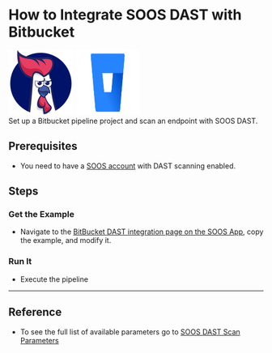 # How to Integrate SOOS DAST with Bitbucket
<div>
<img src="../assets/img/SOOS-Icon.png" alt="SOOS" width="128" height="128">
<img src="../assets/img/bitbucket.png" alt="Bitbucket" width="128" height="128">
</div>
Set up a Bitbucket pipeline project and scan an endpoint with SOOS DAST.

## Prerequisites

- You need to have a [SOOS account](https://app.soos.io/register) with DAST scanning enabled.

## Steps

### **Get the Example**

* Navigate to the [BitBucket DAST integration page on the SOOS App](https://app.soos.io/integrate/dast?id=bitbucket), copy the example, and modify it.

### **Run It**

* Execute the pipeline

---

## Reference
* To see the full list of available parameters go to [SOOS DAST Scan Parameters](https://github.com/soos-io/soos-dast#parameters)